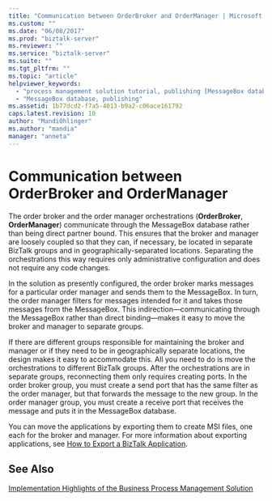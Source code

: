 ```yaml
---
title: "Communication between OrderBroker and OrderManager | Microsoft Docs"
ms.custom: ""
ms.date: "06/08/2017"
ms.prod: "biztalk-server"
ms.reviewer: ""
ms.service: "biztalk-server"
ms.suite: ""
ms.tgt_pltfrm: ""
ms.topic: "article"
helpviewer_keywords: 
  - "process management solution tutorial, publishing [MessageBox database]"
  - "MessageBox database, publishing"
ms.assetid: 1b77dcd2-f7a5-4013-b9a2-c06ace161792
caps.latest.revision: 10
author: "MandiOhlinger"
ms.author: "mandia"
manager: "anneta"
---
```

# Communication between OrderBroker and OrderManager
The order broker and the order manager orchestrations (**OrderBroker**, **OrderManager**) communicate through the MessageBox database rather than being direct partner bound. This ensures that the broker and manager are loosely coupled so that they can, if necessary, be located in separate BizTalk groups and in geographically-separated locations. Separating the orchestrations this way requires only administrative configuration and does not require any code changes.  
  
 In the solution as presently configured, the order broker marks messages for a particular order manager and sends them to the MessageBox. In turn, the order manager filters for messages intended for it and takes those messages from the MessageBox. This indirection—communicating through the MessageBox rather than direct binding—makes it easy to move the broker and manager to separate groups.  
  
 If there are different groups responsible for maintaining the broker and manager or if they need to be in geographically separate locations, the design makes it easy to accommodate this. All you need to do is move the orchestrations to different BizTalk groups. After the orchestrations are in separate groups, reconnecting them only requires creating ports. In the order broker group, you must create a send port that has the same filter as the order manager, but that forwards the message to the new group. In the order manager group, you must create a receive port that receives the message and puts it in the MessageBox database.  
  
 You can move the applications by exporting them to create MSI files, one each for the broker and manager. For more information about exporting applications, see [How to Export a BizTalk Application](../core/how-to-export-a-biztalk-application.md).  
  
## See Also  
 [Implementation Highlights of the Business Process Management Solution](../core/implementation-highlights-of-the-business-process-management-solution.md)